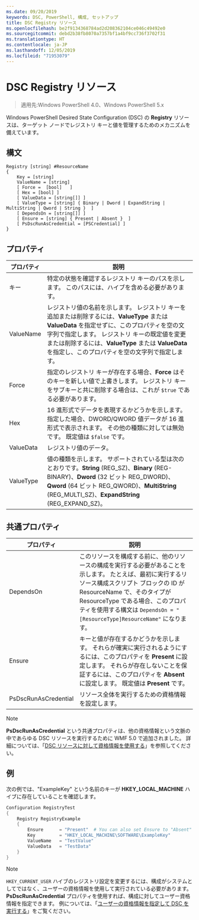 ```yaml
---
ms.date: 09/20/2019
keywords: DSC, PowerShell, 構成, セットアップ
title: DSC Registry リソース
ms.openlocfilehash: be2f9134368784ad2d208362104ce046c49492e0
ms.sourcegitcommit: debd2b38fb8070a7357bf1a4bf9cc736f3702f31
ms.translationtype: HT
ms.contentlocale: ja-JP
ms.lasthandoff: 12/05/2019
ms.locfileid: "71953079"
---
```

# <a name="dsc-registry-resource"></a>DSC Registry リソース

> 適用先:Windows PowerShell 4.0、Windows PowerShell 5.x

Windows PowerShell Desired State Configuration (DSC) の **Registry** リソースは、ターゲット ノードでレジストリ キーと値を管理するためのメカニズムを備えています。

## <a name="syntax"></a>構文

```Syntax
Registry [string] #ResourceName
{
    Key = [string]
    ValueName = [string]
    [ Force =  [bool]   ]
    [ Hex = [bool] ]
    [ ValueData = [string[]] ]
    [ ValueType = [string] { Binary | Dword | ExpandString | MultiString | Qword | String }  ]
    [ DependsOn = [string[]] ]
    [ Ensure = [string] { Present | Absent }  ]
    [ PsDscRunAsCredential = [PSCredential] ]
}
```

## <a name="properties"></a>プロパティ

|プロパティ |説明 |
|---|---|
|キー |特定の状態を確認するレジストリ キーのパスを示します。 このパスには、ハイブを含める必要があります。 |
|ValueName |レジストリ値の名前を示します。 レジストリ キーを追加または削除するには、**ValueType** または **ValueData** を指定せずに、このプロパティを空の文字列で指定します。 レジストリ キーの既定値を変更または削除するには、**ValueType** または **ValueData** を指定し、このプロパティを空の文字列で指定します。 |
|Force |指定のレジストリ キーが存在する場合、**Force** はそのキーを新しい値で上書きします。 レジストリ キーをサブキーと共に削除する場合は、これが `$true` である必要があります。 |
|Hex |16 進形式でデータを表現するかどうかを示します。 指定した場合、DWORD/QWORD 値データが 16 進形式で表示されます。 その他の種類に対しては無効です。 既定値は `$false` です。 |
|ValueData |レジストリ値のデータ。 |
|ValueType |値の種類を示します。 サポートされている型は次のとおりです。**String** (REG_SZ)、**Binary** (REG-BINARY)、**Dword** (32 ビット REG_DWORD)、**Qword** (64 ビット REG_QWORD)、**MultiString** (REG_MULTI_SZ)、**ExpandString** (REG_EXPAND_SZ)。 |

## <a name="common-properties"></a>共通プロパティ

|プロパティ |説明 |
|---|---|
|DependsOn |このリソースを構成する前に、他のリソースの構成を実行する必要があることを示します。 たとえば、最初に実行するリソース構成スクリプト ブロックの ID が ResourceName で、そのタイプが ResourceType である場合、このプロパティを使用する構文は `DependsOn = "[ResourceType]ResourceName"` になります。 |
|Ensure |キーと値が存在するかどうかを示します。 それらが確実に実行されるようにするには、このプロパティを **Present** に設定します。 それらが存在しないことを保証するには、このプロパティを **Absent** に設定します。 既定値は **Present** です。 |
|PsDscRunAsCredential |リソース全体を実行するための資格情報を設定します。 |

> [!NOTE]
> **PsDscRunAsCredential** という共通プロパティは、他の資格情報という文脈の中であらゆる DSC リソースを実行するために WMF 5.0 で追加されました。 詳細については、「[DSC リソースに対して資格情報を使用する](../../../configurations/runasuser.md)」を参照してください。

## <a name="example"></a>例

次の例では、"ExampleKey" という名前のキーが **HKEY\_LOCAL\_MACHINE** ハイブに存在していることを確認します。

```powershell
Configuration RegistryTest
{
    Registry RegistryExample
    {
        Ensure      = "Present"  # You can also set Ensure to "Absent"
        Key         = "HKEY_LOCAL_MACHINE\SOFTWARE\ExampleKey"
        ValueName   = "TestValue"
        ValueData   = "TestData"
    }
}
```

> [!NOTE]
> `HKEY_CURRENT_USER` ハイブのレジストリ設定を変更するには、構成がシステムとしてではなく、ユーザーの資格情報を使用して実行されている必要があります。 **PsDscRunAsCredential** プロパティを使用すれば、構成に対してユーザー資格情報を指定できます。 例については、「[ユーザーの資格情報を指定して DSC を実行する](../../../configurations/runAsUser.md)」をご覧ください。
